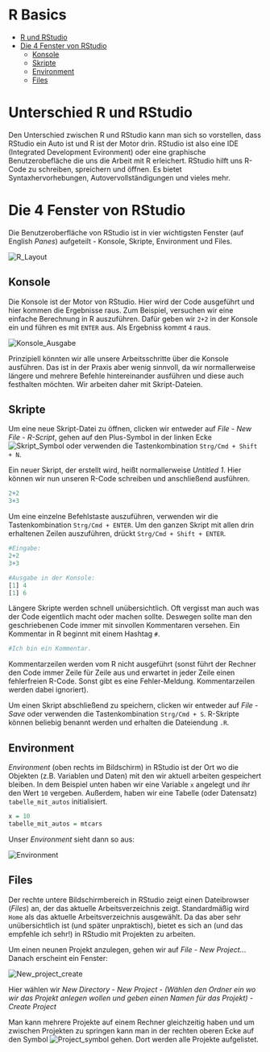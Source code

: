 # R Basics

-   [R und RStudio](#unterschied-r-und-rStudio)
-   [Die 4 Fenster von RStudio](#Die-4-Fenster-von-RStudio )
    -   [Konsole](#konsole)
    -   [Skripte](#skripte)
    -   [Environment](#environment)
    -   [Files](#files)

# Unterschied R und RStudio

Den Unterschied zwischen R und RStudio kann man sich so vorstellen, dass RStudio ein Auto ist und R ist der Motor drin. RStudio ist also eine IDE (Integrated Development Evironment) oder eine graphische Benutzerobefläche die uns die Arbeit mit R erleichert. RStudio hilft uns R-Code zu schreiben, spreichern und öffnen. Es bietet Syntaxhervorhebungen, Autovervollständigungen und vieles mehr. 

# Die 4 Fenster von RStudio 

Die Benutzeroberfläche von RStudio ist in vier wichtigsten Fenster (auf English *Panes*) aufgeteilt - Konsole, Skripte, Environment und Files. 

![R_Layout](https://user-images.githubusercontent.com/17723168/138287411-4c42417f-b8b3-482f-b385-8a7bf72cd702.png)


## Konsole 

Die Konsole ist der Motor von RStudio. Hier wird der Code ausgeführt und hier kommen die Ergebnisse raus. Zum Beispiel, versuchen wir eine einfache Berechnung in R auszuführen. Dafür geben wir `2+2` in der Konsole ein und führen es mit `ENTER` aus. Als Ergebniss kommt `4` raus. 

![Konsole_Ausgabe](https://user-images.githubusercontent.com/17723168/138288129-ceea9987-4c32-4a26-92f6-a8a6c5ec5c31.png)

Prinzipiell könnten wir alle unsere Arbeitsschritte über die Konsole ausführen. Das ist in der Praxis aber wenig sinnvoll, da wir normallerweise längere und mehrere Befehle hintereinander ausführen und diese auch festhalten möchten. Wir arbeiten daher mit Skript-Dateien.

## Skripte

Um eine neue Skript-Datei zu öffnen, clicken wir entweder auf *File - New File - R-Script*, gehen auf den Plus-Symbol in der linken Ecke ![Skript_Symbol](https://user-images.githubusercontent.com/17723168/138289753-b2d55725-330d-4883-bb5f-063251b0bb15.png) oder verwenden die Tastenkombination `Strg/Cmd + Shift + N`. 

Ein neuer Skript, der erstellt wird, heißt normallerweise *Untitled 1*. Hier können wir nun unseren R-Code schreiben und anschließend ausführen.

```r
2+2
3+3
```

Um eine einzelne Befehlstaste auszuführen, verwenden wir die Tastenkombination `Strg/Cmd + ENTER`. Um den ganzen Skript mit allen drin erhaltenen Zeilen auszuführen, drückt `Strg/Cmd + Shift + ENTER`.  

```r
#Eingabe: 
2+2
3+3
```

```r
#Ausgabe in der Konsole: 
[1] 4
[1] 6
```

Längere Skripte werden schnell unübersichtlich. Oft vergisst man auch was der Code eigentlich macht oder machen sollte. Deswegen sollte man den geschriebenen Code immer mit sinvollen Kommentaren versehen. Ein Kommentar in R beginnt mit einem Hashtag `#`.

```r
#Ich bin ein Kommentar. 
```
Kommentarzeilen werden vom R nicht ausgeführt (sonst führt der Rechner den Code immer Zeile für Zeile aus und erwartet in jeder Zeile einen fehlerfreien R-Code. Sonst gibt es eine Fehler-Meldung. Kommentarzeilen werden dabei ignoriert). 

Um einen Skript abschließend zu speichern, clicken wir entweder auf *File - Save* oder verwenden die Tastenkombination `Strg/Cmd + S`. R-Skripte können beliebig benannt werden und erhalten die Dateiendung `.R`.

## Environment 

*Environment* (oben rechts im Bildschirm) in RStudio ist der Ort wo die Objekten (z.B. Variablen und Daten) mit den wir aktuell arbeiten gespeichert bleiben. In dem Beispiel unten haben wir eine Variable `x` angelegt und ihr den Wert `10` vergeben. Außerdem, haben wir eine Tabelle (oder Datensatz) `tabelle_mit_autos` initialisiert. 

```r
x = 10
tabelle_mit_autos = mtcars 
```

Unser *Environment* sieht dann so aus: 

![Environment](https://user-images.githubusercontent.com/17723168/138297729-d76a19e4-30e5-49d0-821c-e6ea56368620.png)

## Files 

Der rechte untere Bildschirmbereich in RStudio zeigt einen Dateibrowser (*Files*) an, der das aktuelle Arbeitsverzeichnis zeigt. Standardmäßig wird `Home` als das aktuelle Arbeitsverzeichnis ausgewählt. Da das aber sehr unübersichtlich ist (und später unpraktisch), bietet es sich an (und das empfehle ich sehr!) in RStudio mit Projekten zu arbeiten. 

Um einen neunen Projekt anzulegen, gehen wir auf *File - New Project..*. Danach erscheint ein Fenster: 

![New_project_create](https://user-images.githubusercontent.com/17723168/138303448-ffcd37d8-fe02-469d-89d4-eb797f5a2099.png)

Hier wählen wir *New Directory - New Project - (Wählen den Ordner ein wo wir das Projekt anlegen wollen und geben einen Namen für das Projekt) - Create Project*  

Man kann mehrere Projekte auf einem Rechner gleichzeitig haben und um zwischen Projekten zu springen kann man in der rechten oberen Ecke auf den Symbol ![Project_symbol](https://user-images.githubusercontent.com/17723168/138304896-d9b22ce3-1f3d-4c31-8116-dd73f66abbd4.png) gehen. Dort werden alle Projekte aufgelistet. 
 

